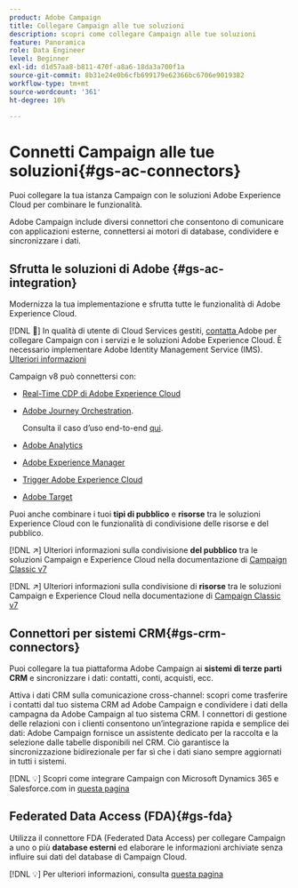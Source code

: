```yaml
---
product: Adobe Campaign
title: Collegare Campaign alle tue soluzioni
description: scopri come collegare Campaign alle tue soluzioni
feature: Panoramica
role: Data Engineer
level: Beginner
exl-id: d1d57aa8-b811-470f-a8a6-18da3a700f1a
source-git-commit: 8b31e24e0b6cfb699179e62366bc6706e9019382
workflow-type: tm+mt
source-wordcount: '361'
ht-degree: 10%

---
```


# Connetti Campaign alle tue soluzioni{#gs-ac-connectors}

Puoi collegare la tua istanza Campaign con le soluzioni Adobe Experience Cloud per combinare le funzionalità.

Adobe Campaign include diversi connettori che consentono di comunicare con applicazioni esterne, connettersi ai motori di database, condividere e sincronizzare i dati.

## Sfrutta le soluzioni di Adobe {#gs-ac-integration}

Modernizza la tua implementazione e sfrutta tutte le funzionalità di Adobe Experience Cloud.

[!DNL :speech_balloon:] In qualità di utente di Cloud Services gestiti,  [contatta ](../start/campaign-faq.md#support) Adobe per collegare Campaign con i servizi e le soluzioni Adobe Experience Cloud. È necessario implementare Adobe Identity Management Service (IMS). [Ulteriori informazioni](../start/connect.md#connect-ims)

Campaign v8 può connettersi con:


* [Real-Time CDP di Adobe Experience Cloud](../connect/ac-rtcdp.md)
* [Adobe Journey Orchestration](https://experienceleague.adobe.com/docs/journeys/using/action-journeys/acc-action.html?lang=en).

   Consulta il caso d’uso end-to-end [qui](https://experienceleague.adobe.com/docs/journeys/using/use-cases-journeys/campaign-classic-use-case.html).

* [Adobe Analytics](../connect/ac-aa.md)
* [Adobe Experience Manager](../connect/ac-aem.md)
* [Trigger Adobe Experience Cloud](../connect/ac-triggers.md)
* [Adobe Target](../connect/ac-at.md)

Puoi anche combinare i tuoi **tipi di pubblico** e **risorse** tra le soluzioni Experience Cloud con le funzionalità di condivisione delle risorse e del pubblico.

[!DNL :arrow_upper_right:] Ulteriori informazioni sulla condivisione  **del pubblico** tra le soluzioni Campaign e Experience Cloud nella documentazione di  [Campaign Classic v7](https://experienceleague.adobe.com/docs/campaign-classic/using/integrating-with-adobe-experience-cloud/audience-sharing/sharing-audiences-with-adobe-experience-cloud.html?lang=en#integrating-with-adobe-experience-cloud)

[!DNL :arrow_upper_right:] Ulteriori informazioni sulla condivisione di  **risorse** tra le soluzioni Campaign e Experience Cloud nella documentazione di  [Campaign Classic v7](https://experienceleague.adobe.com/docs/campaign-classic/using/integrating-with-adobe-experience-cloud/asset-sharing/sharing-assets-with-adobe-experience-cloud.html?lang=en#integrating-with-adobe-experience-cloud)

## Connettori per sistemi CRM{#gs-crm-connectors}

Puoi collegare la tua piattaforma Adobe Campaign ai **sistemi di terze parti CRM** e sincronizzare i dati: contatti, conti, acquisti, ecc.

Attiva i dati CRM sulla comunicazione cross-channel: scopri come trasferire i contatti dal tuo sistema CRM ad Adobe Campaign e condividere i dati della campagna da Adobe Campaign al tuo sistema CRM.
I connettori di gestione delle relazioni con i clienti consentono un’integrazione rapida e semplice dei dati: Adobe Campaign fornisce un assistente dedicato per la raccolta e la selezione dalle tabelle disponibili nel CRM. Ciò garantisce la sincronizzazione bidirezionale per far sì che i dati siano sempre aggiornati in tutti i sistemi.

[!DNL :bulb:] Scopri come integrare Campaign con Microsoft Dynamics 365 e Salesforce.com in  [questa pagina](crm.md)

## Federated Data Access (FDA){#gs-fda}

Utilizza il connettore FDA (Federated Data Access) per collegare Campaign a uno o più **database esterni** ed elaborare le informazioni archiviate senza influire sui dati del database di Campaign Cloud.

[!DNL :bulb:] Per ulteriori informazioni, consulta [questa pagina](fda.md)


<!-- 
 ## Integrate with social media

Use the **Managing social networks (Social Marketing)** option to interact with customers and prospects via Twitter.

* Send messages - Use Adobe Campaign Social Marketing to send messages on Twitter. Adobe Campaign lets you post messages directly to your twitter account. You can also send direct messages to all your followers.

* Collect new contacts - Adobe Campaign Social Marketing also makes it easy to acquire new contacts via Facebook: contact users and ask them if they want to share their profile information. If they accept, Adobe Campaign automatically recovers the data, which enables you to carry out targeting campaigns and, when possible, to implement cross-channel strategies.

[!DNL :bulb:] Learn how to set up and use Campaign Social Marketing in [this section](../connect/ac-tw.md) -->